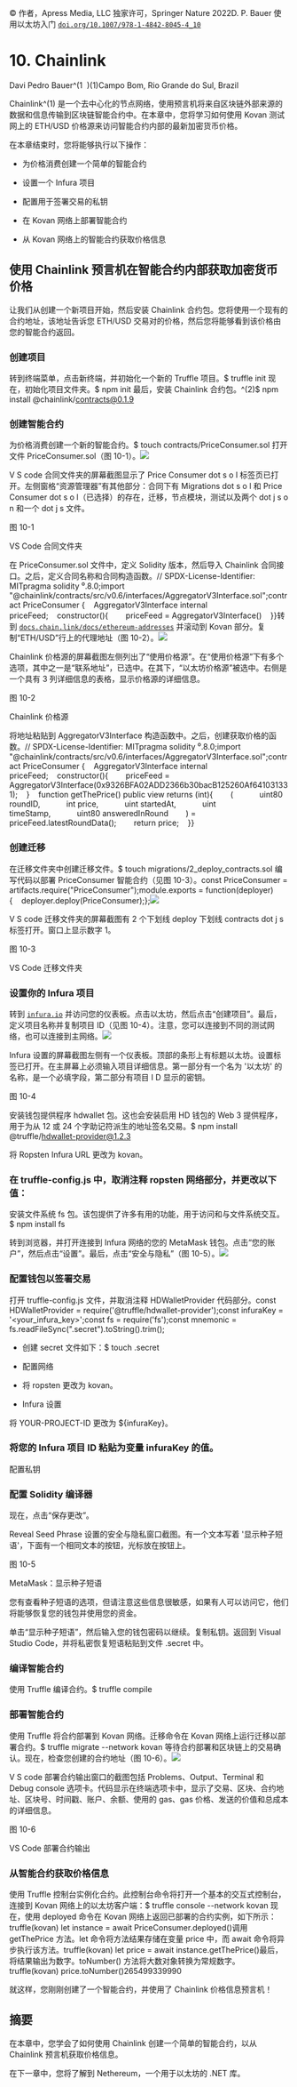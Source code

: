 © 作者，Apress Media, LLC 独家许可，Springer Nature 2022D. P. Bauer 使用以太坊入门 [`doi.org/10.1007/978-1-4842-8045-4_10`](https://doi.org/10.1007/978-1-4842-8045-4_10)

# 10. Chainlink

Davi Pedro Bauer^(1  )(1)Campo Bom, Rio Grande do Sul, Brazil

Chainlink^(1) 是一个去中心化的节点网络，使用预言机将来自区块链外部来源的数据和信息传输到区块链智能合约中。在本章中，您将学习如何使用 Kovan 测试网上的 ETH/USD 价格源来访问智能合约内部的最新加密货币价格。

在本章结束时，您将能够执行以下操作：

+   为价格消费创建一个简单的智能合约

+   设置一个 Infura 项目

+   配置用于签署交易的私钥

+   在 Kovan 网络上部署智能合约

+   从 Kovan 网络上的智能合约获取价格信息

## 使用 Chainlink 预言机在智能合约内部获取加密货币价格

让我们从创建一个新项目开始，然后安装 Chainlink 合约包。您将使用一个现有的合约地址，该地址告诉您 ETH/USD 交易对的价格，然后您将能够看到该价格由您的智能合约返回。

### 创建项目

转到终端菜单，点击新终端，并初始化一个新的 Truffle 项目。$ truffle init 现在，初始化项目文件夹。$ npm init 最后，安装 Chainlink 合约包。^(2)$ npm install @chainlink/contracts@0.1.9

### 创建智能合约

为价格消费创建一个新的智能合约。$ touch contracts/PriceConsumer.sol 打开文件 PriceConsumer.sol（图 10-1）。![](img/521550_1_En_10_Fig1_HTML.jpg)

V S code 合同文件夹的屏幕截图显示了 Price Consumer dot s o l 标签页已打开。左侧窗格“资源管理器”有其他部分：合同下有 Migrations dot s o l 和 Price Consumer dot s o l（已选择）的存在，迁移，节点模块，测试以及两个 dot j s o n 和一个 dot j s 文件。

图 10-1

VS Code 合同文件夹

在 PriceConsumer.sol 文件中，定义 Solidity 版本，然后导入 Chainlink 合同接口。之后，定义合同名称和合同构造函数。// SPDX-License-Identifier: MITpragma solidity ⁰.8.0;import "@chainlink/contracts/src/v0.6/interfaces/AggregatorV3Interface.sol";contract PriceConsumer {    AggregatorV3Interface internal priceFeed;    constructor(){        priceFeed = AggregatorV3Interface()    }}转到 [`docs.chain.link/docs/ethereum-addresses`](https://docs.chain.link/docs/ethereum-addresses) 并滚动到 Kovan 部分。复制“ETH/USD”行上的代理地址（图 10-2）。![](img/521550_1_En_10_Fig2_HTML.jpg)

Chainlink 价格源的屏幕截图左侧列出了“使用价格源”。在“使用价格源”下有多个选项，其中之一是“联系地址”，已选中。在其下，“以太坊价格源”被选中。右侧是一个具有 3 列详细信息的表格，显示价格源的详细信息。

图 10-2

Chainlink 价格源

将地址粘贴到 AggregatorV3Interface 构造函数中。之后，创建获取价格的函数。// SPDX-License-Identifier: MITpragma solidity ⁰.8.0;import "@chainlink/contracts/src/v0.6/interfaces/AggregatorV3Interface.sol";contract PriceConsumer {    AggregatorV3Interface internal priceFeed;    constructor(){        priceFeed = AggregatorV3Interface(0x9326BFA02ADD2366b30bacB125260Af641031331);    }    function getThePrice() public view returns (int){        (            uint80 roundID,            int price,            uint startedAt,            uint timeStamp,            uint80 answeredInRound        ) = priceFeed.latestRoundData();        return price;    }}

### 创建迁移

在迁移文件夹中创建迁移文件。$ touch migrations/2_deploy_contracts.sol 编写代码以部署 PriceConsumer 智能合约（见图 10-3）。const PriceConsumer = artifacts.require("PriceConsumer");module.exports = function(deployer){    deployer.deploy(PriceConsumer);};![](img/521550_1_En_10_Fig3_HTML.jpg)

V S code 迁移文件夹的屏幕截图有 2 个下划线 deploy 下划线 contracts dot j s 标签打开。窗口上显示数字 1。

图 10-3

VS Code 迁移文件夹

### 设置你的 Infura 项目

转到 [`infura.io`](https://infura.io) 并访问您的仪表板。点击以太坊，然后点击“创建项目”。最后，定义项目名称并复制项目 ID（见图 10-4）。注意，您可以连接到不同的测试网络，也可以连接到主网络。![](img/521550_1_En_10_Fig4_HTML.jpg)

Infura 设置的屏幕截图左侧有一个仪表板。顶部的条形上有标题以太坊。设置标签已打开。在主屏幕上必须输入项目详细信息。第一部分有一个名为 '以太坊' 的名称，是一个必填字段，第二部分有项目 I D 显示的密钥。

图 10-4

安装钱包提供程序 hdwallet 包。这也会安装启用 HD 钱包的 Web 3 提供程序，用于为从 12 或 24 个字助记符派生的地址签名交易。$ npm install @truffle/hdwallet-provider@1.2.3

将 Ropsten Infura URL 更改为 kovan。

### 在 truffle-config.js 中，取消注释 ropsten 网络部分，并更改以下值：

安装文件系统 fs 包。该包提供了许多有用的功能，用于访问和与文件系统交互。$ npm install fs

转到浏览器，并打开连接到 Infura 网络的您的 MetaMask 钱包。点击“您的账户”，然后点击“设置”。最后，点击“安全与隐私”（图 10-5）。![](img/521550_1_En_10_Fig5_HTML.jpg)

### 配置钱包以签署交易

打开 truffle-config.js 文件，并取消注释 HDWalletProvider 代码部分。const HDWalletProvider = require('@truffle/hdwallet-provider');const infuraKey = '<your_infura_key>';const fs = require('fs');const mnemonic = fs.readFileSync(".secret").toString().trim();

+   创建 secret 文件如下：$ touch .secret

+   配置网络

+   将 ropsten 更改为 kovan。

+   Infura 设置

将 YOUR-PROJECT-ID 更改为 ${infuraKey}。

### 将您的 Infura 项目 ID 粘贴为变量 infuraKey 的值。

配置私钥

### 配置 Solidity 编译器

现在，点击“保存更改”。

Reveal Seed Phrase 设置的安全与隐私窗口截图。有一个文本写着 '显示种子短语'，下面有一个相同文本的按钮，光标放在按钮上。

图 10-5

MetaMask：显示种子短语

您有查看种子短语的选项，但请注意这些信息很敏感，如果有人可以访问它，他们将能够恢复您的钱包并使用您的资金。

单击“显示种子短语”，然后输入您的钱包密码以继续。复制私钥。返回到 Visual Studio Code，并将私密恢复短语粘贴到文件 .secret 中。

### 编译智能合约

使用 Truffle 编译合约。$ truffle compile

### 部署智能合约

使用 Truffle 将合约部署到 Kovan 网络。迁移命令在 Kovan 网络上运行迁移以部署合约。$ truffle migrate --network kovan 等待合约部署和区块链上的交易确认。现在，检查您创建的合约地址（图 10-6）。![](img/521550_1_En_10_Fig6_HTML.jpg)

V S code 部署合约输出窗口的截图包括 Problems、Output、Terminal 和 Debug console 选项卡。代码显示在终端选项卡中，显示了交易、区块、合约地址、区块号、时间戳、账户、余额、使用的 gas、gas 价格、发送的价值和总成本的详细信息。

图 10-6

VS Code 部署合约输出

### 从智能合约获取价格信息

使用 Truffle 控制台实例化合约。此控制台命令将打开一个基本的交互式控制台，连接到 Kovan 网络上的以太坊客户端：$ truffle console --network kovan 现在，使用 deployed 命令在 Kovan 网络上返回已部署的合约实例，如下所示：truffle(kovan) let instance = await PriceConsumer.deployed()调用 getThePrice 方法。let 命令将方法结果存储在变量 price 中，而 await 命令将异步执行该方法。truffle(kovan) let price = await instance.getThePrice()最后，将结果输出为数字。toNumber() 方法将大数对象转换为常规数字。truffle(kovan) price.toNumber()265499339990

就这样，您刚刚创建了一个智能合约，并使用了 Chainlink 价格信息预言机！

## 摘要

在本章中，您学会了如何使用 Chainlink 创建一个简单的智能合约，以从 Chainlink 预言机获取价格信息。

在下一章中，您将了解到 Nethereum，一个用于以太坊的 .NET 库。
